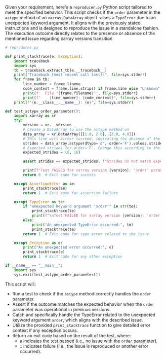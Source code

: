 Given your requirement, here's a `reproducer.py` Python script tailored to meet the specified behavior. This script checks if the `order` parameter in the `astype` method of an `xarray.DataArray` object raises a `TypeError` due to an unexpected keyword argument. It aligns with the previously stated instructions and is designed to reproduce the issue in a standalone fashion. The execution outcome directly relates to the presence or absence of the mentioned issue regarding xarray versions transition. 

```python
# reproducer.py

def print_stacktrace(e: Exception):
    import traceback
    import sys
    tb = traceback.extract_tb(e.__traceback__)
    print("Traceback (most recent call last):", file=sys.stderr)
    for frame in tb:
        line_number = frame.lineno
        code_context = frame.line.strip() if frame.line else "Unknown"
        print(f'  File "{frame.filename}"', file=sys.stderr)
        print(f"    {line_number}: {code_context}", file=sys.stderr)
    print(f"{e.__class__.__name__}: {e}", file=sys.stderr)

def test_astype_order_parameter():
    import xarray as xr
    try:
        version = xr.__version__
        # Create a DataArray to use the astype method on
        data_array = xr.DataArray([[1.0, 2.0], [3.0, 4.0]])
        # This line will either succeed, indicating the absence of the issue, or fail, reproducing the issue
        strides = data_array.astype(dtype='d', order='F').values.strides
        # Expected strides for order='F'. Change this according to the expected outcome for your environment.
        expected_strides = (8, 16)

        assert strides == expected_strides, f"Strides do not match expected output for order='F'. Expected {expected_strides}, got {strides}"

        print(f"Test PASSED for xarray version {version}: 'order' parameter is supported in astype method.")
        return 0  # Exit code for success

    except AssertionError as ae:
        print_stacktrace(ae)
        return 1  # Exit code for assertion failure

    except TypeError as te:
        if "unexpected keyword argument 'order'" in str(te):
            print_stacktrace(te)
            print(f"\nTest FAILED for xarray version {version}: 'order' parameter is not accepted by astype method, reproducing the reported issue.")
        else:
            print("An unexpected TypeError occurred:", te)
            print_stacktrace(te)
        return 1  # Exit code for type error related to the issue

    except Exception as e:
        print("An unexpected error occurred:", e)
        print_stacktrace(e)
        return 1  # Exit code for any other exception

if __name__ == "__main__":
    import sys
    sys.exit(test_astype_order_parameter())
```

This script will:
- Run a test to check if the `astype` method correctly handles the `order` parameter.
- Assert if the outcome matches the expected behavior when the `order` parameter was operational in previous versions.
- Catch and specifically handle the TypeError related to the unexpected keyword argument `order`, which aligns with the described issue.
- Utilize the provided `print_stacktrace` function to give detailed error context if any exception occurs.
- Return an exit code based on the result of the test, where:
  - `0` indicates the test passed (i.e., no issue with the `order` parameter),
  - `1` indicates failure (i.e., the issue is reproduced or another error occurred).
